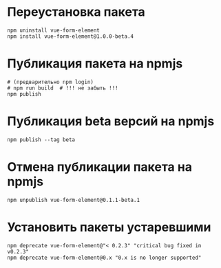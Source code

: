 # Переустановка пакета
```shell
npm uninstall vue-form-element
npm install vue-form-element@1.0.0-beta.4
```

# Публикация пакета на npmjs
```shell
# (предварительно npm login)
# npm run build  # !!! не забыть !!!
npm publish
```

# Публикация beta версий на npmjs
```shell
npm publish --tag beta
```

# Отмена публикации пакета на npmjs
```shell
npm unpublish vue-form-element@0.1.1-beta.1
```

# Установить пакеты устаревшими
```shell
npm deprecate vue-form-element@"< 0.2.3" "critical bug fixed in v0.2.3"
npm deprecate vue-form-element@0.x "0.x is no longer supported"
```

